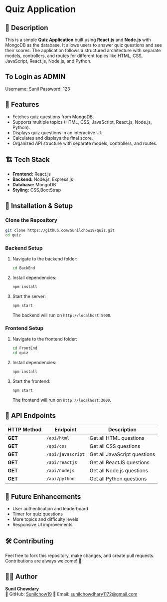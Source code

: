 # Quiz Application

## 📝 Description
This is a simple **Quiz Application** built using **React.js** and **Node.js** with MongoDB as the database. It allows users to answer quiz questions and see their scores. The application follows a structured architecture with separate models, controllers, and routes for different topics like HTML, CSS, JavaScript, React.js, Node.js, and Python.

## To Login as ADMIN
Username: Sunil
Password: 123

## 🚀 Features
- Fetches quiz questions from MongoDB.
- Supports multiple topics (HTML, CSS, JavaScript, React.js, Node.js, Python).
- Displays quiz questions in an interactive UI.
- Calculates and displays the final score.
- Organized API structure with separate models, controllers, and routes.

## 🏗️ Tech Stack
- **Frontend:** React.js
- **Backend:** Node.js, Express.js
- **Database:** MongoDB
- **Styling:** CSS,BootStrap

## 🔧 Installation & Setup
### Clone the Repository
```sh
git clone https://github.com/Sunilchow19/quiz.git
cd quiz
```

### Backend Setup
1. Navigate to the backend folder:
   ```sh
   cd BackEnd
   ```
2. Install dependencies:
   ```sh
   npm install
   ```
3. Start the server:
   ```sh
   npm start
   ```
   The backend will run on `http://localhost:5000`.

### Frontend Setup
1. Navigate to the frontend folder:
   ```sh
   cd FrontEnd
   cd quiz
   ```
2. Install dependencies:
   ```sh
   npm install
   ```
3. Start the frontend:
   ```sh
   npm start
   ```
   The frontend will run on `http://localhost:3000`.

## 📌 API Endpoints
| HTTP Method | Endpoint         | Description                  |
|------------|-----------------|------------------------------|
| **GET**    | `/api/html`      | Get all HTML questions       |
| **GET**    | `/api/css`       | Get all CSS questions        |
| **GET**    | `/api/javascript`| Get all JavaScript questions |
| **GET**    | `/api/reactjs`   | Get all ReactJS questions    |
| **GET**    | `/api/nodejs`    | Get all Node.js questions    |
| **GET**    | `/api/python`    | Get all Python questions     |

## 🎯 Future Enhancements
- User authentication and leaderboard
- Timer for quiz questions
- More topics and difficulty levels
- Responsive UI improvements

## 🛠️ Contributing
Feel free to fork this repository, make changes, and create pull requests. Contributions are always welcome! 🚀


## 👨‍💻 Author
**Sunil Chowdary**  
📌 GitHub: [Sunilchow19](https://github.com/Sunilchow19)
📌 Email:  sunilchowdhary1172@gmail.com
